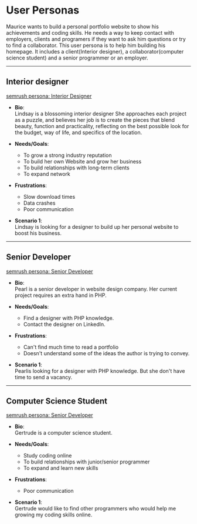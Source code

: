 # User Personas

<!-- some introduction -->

Maurice wants to build a personal portfolio website to show his achievements and
coding skills. He needs a way to keep contact with employers, clients and
programers if they want to ask him questions or try to find a collaborator. This
user persona is to help him building his homepage. It includes a client(Interior
designer), a collaborator(computer science student) and a senior programmer or
an employer.

---

<!-- a persona -->

## Interior designer

[semrush persona: Interior Designer](https://www.semrush.com/persona/share/-wvVcJ6VcsQtdV0V1YzYiWRrzqbVn3wstfMTzbDxW4w/)

- **Bio**:  
  Lindsay is a blossoming interior designer She approaches each project as a
  puzzle, and believes her job is to create the pieces that blend beauty,
  function and practicality, reflecting on the best possible look for the
  budget, way of life, and specifics of the location.

- **Needs/Goals**:
  - To grow a strong industry reputation
  - To build her own Website and grow her business
  - To build relationships with long-term clients
  - To expand network
- **Frustrations**:

  - Slow download times
  - Data crashes
  - Poor communication

- **Scenario 1**:  
  Lindsay is looking for a designer to build up her personal website to boost
  his business.

---

<!-- more personas ... -->


## Senior Developer

[semrush persona: Senior Developer](https://www.semrush.com/persona/share/Kkje4RfialyMl3MzzaTf9RSCtjiHD7gwdBaGSq2GmmI/)

- **Bio**:  
  Pearl is a senior developer in website design company. Her current project
  requires an extra hand in PHP.

- **Needs/Goals**:

  - Find a designer with PHP knowledge.
  - Contact the designer on LinkedIn.

- **Frustrations**:
  - Can't find much time to read a portfolio
  - Doesn't understand some of the ideas the author is trying to convey.
- **Scenario 1**:  
  Pearlis looking for a designer with PHP knowledge. But she don't have time to
  send a vacancy.

---

## Computer Science Student

[semrush persona: Senior Developer](https://www.semrush.com/persona/share/xPd9Zlrv-tFPb97TuNctn3WlrNR47mqPVlpSS5sXVdw/)

- **Bio**:  
  Gertrude is a computer science student.
- **Needs/Goals**:
  - Study coding online
  - To build relationships with junior/senior programmer
  - To expand and learn new skills
- **Frustrations**:

  - Poor communication

- **Scenario 1**:  
  Gertrude would like to find other programmers who would help me growing my
  coding skills online.

